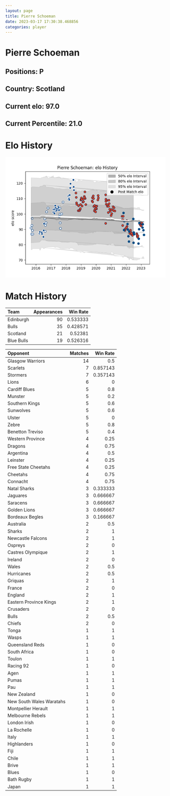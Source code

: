 ```yaml
---  
layout: page  
title: Pierre Schoeman  
date: 2023-03-17 17:30:38.468856  
categories: player  
---
```

# Pierre Schoeman

## Positions: P

## Country: Scotland

## Current elo: 97.0

## Current Percentile: 21.0

# Elo History


![elo history](history_PierreSchoeman.png)
# Match History


| Team       |   Appearances |   Win Rate |
|:-----------|--------------:|-----------:|
| Edinburgh  |            90 |   0.533333 |
| Bulls      |            35 |   0.428571 |
| Scotland   |            21 |   0.52381  |
| Blue Bulls |            19 |   0.526316 |

| Opponent                 |   Matches |   Win Rate |
|:-------------------------|----------:|-----------:|
| Glasgow Warriors         |        14 |   0.5      |
| Scarlets                 |         7 |   0.857143 |
| Stormers                 |         7 |   0.357143 |
| Lions                    |         6 |   0        |
| Cardiff Blues            |         5 |   0.8      |
| Munster                  |         5 |   0.2      |
| Southern Kings           |         5 |   0.6      |
| Sunwolves                |         5 |   0.6      |
| Ulster                   |         5 |   0        |
| Zebre                    |         5 |   0.8      |
| Benetton Treviso         |         5 |   0.4      |
| Western Province         |         4 |   0.25     |
| Dragons                  |         4 |   0.75     |
| Argentina                |         4 |   0.5      |
| Leinster                 |         4 |   0.25     |
| Free State Cheetahs      |         4 |   0.25     |
| Cheetahs                 |         4 |   0.75     |
| Connacht                 |         4 |   0.75     |
| Natal Sharks             |         3 |   0.333333 |
| Jaguares                 |         3 |   0.666667 |
| Saracens                 |         3 |   0.666667 |
| Golden Lions             |         3 |   0.666667 |
| Bordeaux Begles          |         3 |   0.166667 |
| Australia                |         2 |   0.5      |
| Sharks                   |         2 |   1        |
| Newcastle Falcons        |         2 |   1        |
| Ospreys                  |         2 |   0        |
| Castres Olympique        |         2 |   1        |
| Ireland                  |         2 |   0        |
| Wales                    |         2 |   0.5      |
| Hurricanes               |         2 |   0.5      |
| Griquas                  |         2 |   1        |
| France                   |         2 |   0        |
| England                  |         2 |   1        |
| Eastern Province Kings   |         2 |   1        |
| Crusaders                |         2 |   0        |
| Bulls                    |         2 |   0.5      |
| Chiefs                   |         2 |   0        |
| Tonga                    |         1 |   1        |
| Wasps                    |         1 |   1        |
| Queensland Reds          |         1 |   0        |
| South Africa             |         1 |   0        |
| Toulon                   |         1 |   1        |
| Racing 92                |         1 |   0        |
| Agen                     |         1 |   1        |
| Pumas                    |         1 |   1        |
| Pau                      |         1 |   1        |
| New Zealand              |         1 |   0        |
| New South Wales Waratahs |         1 |   0        |
| Montpellier Herault      |         1 |   1        |
| Melbourne Rebels         |         1 |   1        |
| London Irish             |         1 |   0        |
| La Rochelle              |         1 |   0        |
| Italy                    |         1 |   1        |
| Highlanders              |         1 |   0        |
| Fiji                     |         1 |   1        |
| Chile                    |         1 |   1        |
| Brive                    |         1 |   1        |
| Blues                    |         1 |   0        |
| Bath Rugby               |         1 |   1        |
| Japan                    |         1 |   1        |